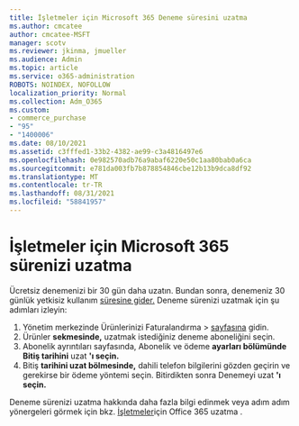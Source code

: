 ```yaml
---
title: İşletmeler için Microsoft 365 Deneme süresini uzatma
ms.author: cmcatee
author: cmcatee-MSFT
manager: scotv
ms.reviewer: jkinma, jmueller
ms.audience: Admin
ms.topic: article
ms.service: o365-administration
ROBOTS: NOINDEX, NOFOLLOW
localization_priority: Normal
ms.collection: Adm_O365
ms.custom:
- commerce_purchase
- "95"
- "1400006"
ms.date: 08/10/2021
ms.assetid: c3fffed1-33b2-4382-ae99-c3a4816497e6
ms.openlocfilehash: 0e982570adb76a9abaf6220e50c1aa80bab0a6ca
ms.sourcegitcommit: e781da003fb7b878854846cbe12b13b9dca8df92
ms.translationtype: MT
ms.contentlocale: tr-TR
ms.lasthandoff: 08/31/2021
ms.locfileid: "58841957"
---
```

# <a name="extend-your-trial-for-microsoft-365-for-business"></a>İşletmeler için Microsoft 365 sürenizi uzatma

Ücretsiz denemenizi bir 30 gün daha uzatın. Bundan sonra, denemeniz 30 günlük yetkisiz kullanım [süresine gider.](https://docs.microsoft.com/alchemyinsights/grace-period-for-microsoft-365-free-trial) Deneme sürenizi uzatmak için şu adımları izleyin:
  
1. Yönetim merkezinde Ürünlerinizi Faturalandırma  \> [sayfasına](https://go.microsoft.com/fwlink/p/?linkid=842054) gidin.
2. Ürünler **sekmesinde,** uzatmak istediğiniz deneme aboneliğini seçin.
3. Abonelik ayrıntıları sayfasında, Abonelik ve ödeme **ayarları bölümünde Bitiş tarihini** uzat **'ı seçin.**
4. Bitiş **tarihini uzat bölmesinde,** dahili telefon bilgilerini gözden geçirin ve gerekirse bir ödeme yöntemi seçin. Bitirdikten sonra Denemeyi uzat **'ı seçin.**

Deneme sürenizi uzatma hakkında daha fazla bilgi edinmek veya adım adım yönergeleri görmek için bkz. [İşletmeler](https://docs.microsoft.com/microsoft-365/commerce/extend-your-trial)için Office 365 uzatma .